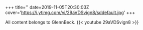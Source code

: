 +++
title=''
date=2019-11-05T20:30:03Z
cover='https://i.ytimg.com/vi/29aVDSvign8/sddefault.jpg'
+++

All content belongs to GlennBeck.
{{< youtube 29aVDSvign8 >}}
